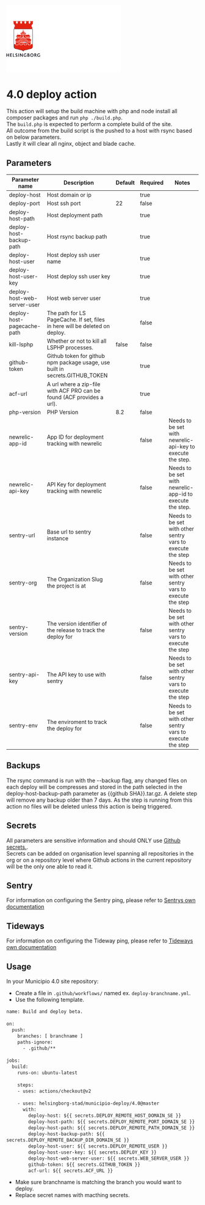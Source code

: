 <p>
  <a href="https://github.com/helsingborg-stad/municipio-deploy">
    <img src="../images/hbg-github-logo-combo.png" alt="Logo" width="300">
  </a>
</p>

# 4.0 deploy action
This action will setup the build machine with php and node install all composer packages and run `php ./build.php`.  
The `build.php` is expected to perform a complete build of the site.  
All outcome from the build script is the pushed to a host with rsync based on below parameters.  
Lastly it will clear all nginx, object and blade cache.  

## Parameters

| Parameter name              | Description                                                                  | Default    | Required | Notes                                                      |
|-----------------------------|------------------------------------------------------------------------------|------------|----------|------------------------------------------------------------|
| deploy-host                 | Host domain or ip                                                            |            | true     |                                                            |
| deploy-port                 | Host ssh port                                                                | 22         | false    |                                                            |
| deploy-host-path            | Host deployment path                                                         |            | true     |                                                            |
| deploy-host-backup-path     | Host rsync backup path                                                       |            | true     |                                                            |
| deploy-host-user            | Host deploy ssh user name                                                    |            | true     |                                                            |
| deploy-host-user-key        | Host deploy ssh user key                                                     |            | true     |                                                            |
| deploy-host-web-server-user | Host web server user                                                         |            | true     |                                                            |
| deploy-host-pagecache-path  | The path for LS PageCache. If set, files in here will be deleted on deploy.  |            | false    |                                                            |
| kill-lsphp                  | Whether or not to kill all LSPHP processes.                                  | false      | false    |                                                            |
| github-token                | Github token for github npm package usage, use built in secrets.GITHUB_TOKEN |            | true     |                                                            |
| acf-url                     | A url where a zip-file with ACF PRO can be found (ACF provides a url).       |            | true     |                                                            |
| php-version                 | PHP Version                                                                  | 8.2        | false    |                                                            |
| newrelic-app-id             | App ID for deployment tracking with newrelic                                 |            | false    | Needs to be set with newrelic-api-key to execute the step. |
| newrelic-api-key            | API Key for deployment tracking with newrelic                                |            | false    | Needs to be set with newrelic-app-id to execute the step.  |
| sentry-url                  | Base url to sentry instance                                                  |            | false    | Needs to be set with other sentry vars to execute the step |
| sentry-org                  | The Organization Slug the project is at                                      |            | false    | Needs to be set with other sentry vars to execute the step |
| sentry-version              | The version identifier of the release to track the deploy for                |            | false    | Needs to be set with other sentry vars to execute the step |
| sentry-api-key              | The API key to use with sentry                                               |            | false    | Needs to be set with other sentry vars to execute the step |
| sentry-env                  | The enviroment to track the deploy for                                       |            | false    | Needs to be set with other sentry vars to execute the step |


## Backups
The rsync command is run with the --backup flag, any changed files on each deploy will be compresses and stored in the path selected in the deploy-host-backup-path parameter as {{github SHA}}.tar.gz.
A delete step will remove any backup older than 7 days. As the step is running from this action no files will be deleted unless this action is being triggered.

## Secrets
All parameters are sensitive information and should ONLY use [Github secrets.](https://docs.github.com/en/actions/security-guides/encrypted-secrets).  
Secrets can be added on organisation level spanning all repositories in the org or on a repository level where Github actions in the current repository will be the only one able to read it.

## Sentry

For information on configuring the Sentry ping, please refer to [Sentrys own documentation](https://docs.sentry.io/api/releases/create-a-new-deploy-for-an-organization/)

## Tideways

For information on configuring the Tideway ping, please refer to [Tideways own documentation](https://support.tideways.com/documentation/setup/configuration/releases.html)

## Usage
In your Municipio 4.0 site repository:
- Create a file in `.github/workflows/` named ex. `deploy-branchname.yml`.
- Use the following template.
```
name: Build and deploy beta.

on:
  push:
    branches: [ branchname ]
    paths-ignore:
      - .github/**

jobs:
  build:
    runs-on: ubuntu-latest

    steps:
    - uses: actions/checkout@v2

    - uses: helsingborg-stad/municipio-deploy/4.0@master
      with:
        deploy-host: ${{ secrets.DEPLOY_REMOTE_HOST_DOMAIN_SE }}
        deploy-host-path: ${{ secrets.DEPLOY_REMOTE_PORT_DOMAIN_SE }}
        deploy-host-path: ${{ secrets.DEPLOY_REMOTE_PATH_DOMAIN_SE }}
        deploy-host-backup-path: ${{ secrets.DEPLOY_REMOTE_BACKUP_DIR_DOMAIN_SE }}
        deploy-host-user: ${{ secrets.DEPLOY_REMOTE_USER }}
        deploy-host-user-key: ${{ secrets.DEPLOY_KEY }}
        deploy-host-web-server-user: ${{ secrets.WEB_SERVER_USER }}
        github-token: ${{ secrets.GITHUB_TOKEN }}
        acf-url: ${{ secrets.ACF_URL }}
  ```
- Make sure branchname is matching the branch you would want to deploy.
- Replace secret names with macthing secrets.
